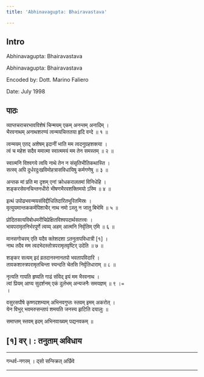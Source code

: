 ```yaml
---
title: 'Abhinavagupta: Bhairavastava'

---
```

## Intro

Abhinavagupta: Bhairavastava  

Abhinavagupta: Bhairavastava  
  
Encoded by: Dott. Marino Faliero  
  
Date: July 1998  

## पाठः

व्याप्तचराचरभावविशेषं चिन्मयम् एकम् अनन्तम् अनादिम् ।  
भैरवनाथम् अनाथशरण्यं त्वन्मयचित्ततया हृदि वन्दे ॥ १ ॥  
  
त्वन्मयम् एतद् अशेषम् इदानीं भाति मम त्वदनुग्रहशक्त्या ।  
त्वं च महेश सदैव ममात्मा स्वात्ममयं मम तेन समस्तम् ॥ २ ॥  
  
स्वात्मनि विश्वगये त्वयि नाथे तेन न संसृतिभीतिकथास्ति ।  
सत्स्व् अपि दुर्धरदुःखविमोहत्रासविधायिषु कर्मगणेषु ॥ ३ ॥  
  
अन्तक मां प्रति मा दृशम् एनां क्रोधकरालतमां विनिधेहि ।  
शङ्करसेवनचिन्तनधीरो भीषणभैरवशक्तिमयो ऽस्मि ॥ ४ ॥  
  
इत्थं उपोढभवन्मयसंविद्दीधितिदारितभूरितमिस्रः ।  
मृत्युयमान्तककर्मपिशाचैर् नाथ नमो ऽस्तु न जातु बिभेमि ॥ ५ ॥  
  
प्रोदितसत्यविबोधमरीचिप्रेक्षितविश्वपदार्थसतत्त्वः ।  
भावपरामृतनिर्भरपूर्णे त्वय्य् अहम् आत्मनि निर्वृतिम् एमि ॥ ६ ॥  
  
मानसगोचरम् एति यदैव क्लेशदशा ऽतनुतापविधात्री [१] ।  
नाथ तदैव मम त्वदभेदस्तोत्रपरामृतवृष्टिर् उदेति ॥ ७ ॥  
  
शङ्कर सत्यम् इदं व्रतदानस्नानतपो भवतापविदारि ।  
तावकशास्त्रपरामृतचिन्ता स्यन्दति चेतसि निर्वृतिधाराम् ॥ ८ ॥  
  
नृत्यति गायति हृष्यति गाढं संविद् इयं मम भैरवनाथ ।  
त्वां प्रियम् आप्य सुदर्शनम् एकं दुर्लभम् अन्यजनैः समयज्ञम् ॥ ९ ।=  
।  

वसुरसपौषे कृष्णदशम्याम् अभिनवगुप्तः स्तवम् इमम् अकरोत् ।  
येन विभुर् भवमरुसन्तापं शमयति जनस्य झटिति दयालुः ॥  
  
समाप्तम् स्तवम् इदम् अभिनवाख्यम् पद्यनवकम् ॥  

[१] वर्। : तनुताम् अविधाय  
------------------------------------------------------------------------  

____________  

गन्धर्व-नगरम् । द्सो सन्स्क्रित् अर्छिवे  
  
------------------------------------------------------------------------  

